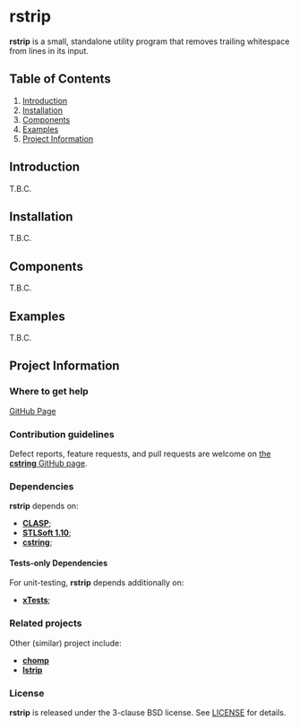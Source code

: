 # rstrip
**rstrip** is a small, standalone utility program that removes trailing whitespace from lines in its input.

## Table of Contents

1. [Introduction](#introduction)
2. [Installation](#installation)
3. [Components](#components)
4. [Examples](#examples)
5. [Project Information](#project-information)

## Introduction

T.B.C.


## Installation

T.B.C.


## Components

T.B.C.


## Examples

T.B.C.


## Project Information

### Where to get help

[GitHub Page](https://github.com/sistools/rstrip "GitHub Page")

### Contribution guidelines

Defect reports, feature requests, and pull requests are welcome on [the **cstring** GitHub page](https://github.com/sistools/rstrip).

### Dependencies

**rstrip** depends on:

* [**CLASP**](https://github.com/synesissoftware/CLASP);
* [**STLSoft 1.10**](https://github.com/synesissoftware/STLSoft-1.10);
* [**cstring**](https://github.com/synesissoftware/cstring);


#### Tests-only Dependencies

For unit-testing, **rstrip** depends additionally on:

* [**xTests**](https://github.com/synesissoftware/xTests/);


### Related projects

Other (similar) project include:

* [**chomp**](https://github.com/sistools/chomp)
* [**lstrip**](https://github.com/sistools/lstrip)


### License

**rstrip** is released under the 3-clause BSD license. See [LICENSE](./LICENSE) for details.


<!-- ########################### end of file ########################### -->

